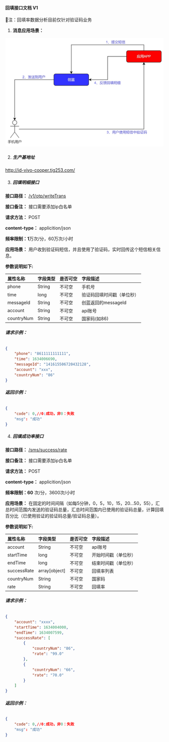 #### 回填接口文档 V1

🎈注：回填率数据分析目前仅针对验证码业务 

1. **消息应用场景：** 

![消息应用场景](../RES/CR.jpg)

2. ##### 生产基地址 

 http://id-vivo-cooper.tig253.com/ 

3. ##### **回填明细接口** 

**接口路径：** [/v1/otp/writeTrans](/v1/otp/writeTrans) 

**接口备注：** 接口需要添加ip白名单 

**请求方法：** POST  

**content-type：** applicition/json 

**频率限制：1**万次/分，60万次/小时 

**应用场景：** 用户收到验证码短信，并且使用了验证码，实时回传这个短信相关信息。

**参数说明如下:** 

|属性名称|字段类型|是否可空|字段描述|
|:---|:---|:---|:---|
|phone|String|不可空|手机号|
|time|long|不可空|验证码回填时间戳（单位秒）|
|messageId|String|不可空|创蓝返回的messageId|
|account|String|不可空|api账号|
|countryNum|String|不可空|国家码(如86)|

 

###### **请求示例：**

```JSON
{
    "phone": "8611111111111",
    "time": 1634006690,
    "messageId": "141615506720432128",
    "account": "xxx",
    "countryNum": "86"
}
```

###### **返回示例：**

```json
{
    "code": 0,//0:成功，非0：失败
    "msg": "成功"
}
```

4. ##### **回填成功率接口** 

**接口路径：** [/sms/success/rate](/sms/success/rate)

**接口备注：** 接口需要添加ip白名单 

**请求方法：** POST 

**content-type：** applicition/json 

**频率限制：60** 次/分，3600次/小时 

**应用场景：** 在固定的时间间隔（如每5分钟，0，5，10，15，20...50，55），汇总时间范围内发送的验证码总量，汇总时间范围内已使用的验证码总量，计算回填百分比（已使用验证的验证码总量/验证码总量）。

**参数说明如下:**

|属性名称|字段类型|是否可空|字段描述|
|:---|:---|:---|:---|
|account|String|不可空|api账号|
|startTime|long|不可空|开始时间戳（单位秒）|
|endTime|long|不可空|结束时间戳（单位秒）|
|successRate|array[object]|不可空|回填率列表|
|	countryNum|String|不可空|国家码|
|	rate|String|不可空|回填率|


###### **请求示例：**

```JSON
{
    "account": "xxxx",
    "startTime": 1634004000,
    "endTime": 1634007599,
    "successRate": [
        {
            "countryNum": "86",
            "rate": "99.0"
        },
        {
            "countryNum": "66",
            "rate": "70.0"
        }
    ]
}
```

###### **返回示例：**

```json
{
    "code": 0,//0:成功，非0：失败
    "msg": "成功"
}
```

